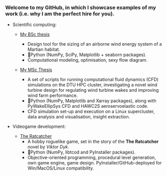 ### Welcome to my GitHub, in which I showcase examples of my work (i.e. why I am the perfect hire for you).

- Scientific computing:
  - [My BSc thesis](https://github.com/dsmordasov/ares_awesizer)
    - Design tool for the sizing of an airborne wind energy system of a Martian habitat.
    - :snake:Python (NumPy, SciPy, Matplotlib + seaborn packages).
    - Computational modeling, optimisation, sexy flow diagram.

  - [My MSc Thesis](https://github.com/dsmordasov/wake_diffusion_rotor)
    - A set of scripts for running computational fluid dynamics (CFD) simulations on the DTU HPC cluster, investigating a novel wind turbine design for regulating wind turbine wakes and improving wind farm performance.
    - :snake:Python (NumPy, Matplotlib and Xarray packages), along with PyWakeEllipSys CFD and HAWC2S aeroservoelastic code.
    - CFD simulation set-up and execution on a Linux supercluster, data analysis and visualisation, insight extraction. 

 
- Videogame development:
  - [The Ratcatcher](https://github.com/dsmordasov/dmitrijs_roguelike)
    - A hobby roguelike game, set in the story of the **The Ratcatcher** novel by _Viktor Dyk_.
    - :snake:Python (NumPy, libtcod and PyInstaller packages).
    - Objective-oriented programming, procedural level generation, own game engine, game design. PyInstaller/GitHub-deployed for Win/MacOS/Linux compatibility.

<!--
**dsmordasov/dsmordasov** is a ✨ _special_ ✨ repository because its `README.md` (this file) appears on your GitHub profile.

Here are some ideas to get you started:

- 🔭 I’m currently working on ...
- 🌱 I’m currently learning ...
- 👯 I’m looking to collaborate on ...
- 🤔 I’m looking for help with ...
- 💬 Ask me about ...
- 📫 How to reach me: ...
- 😄 Pronouns: ...
- ⚡ Fun fact: ...
-->
